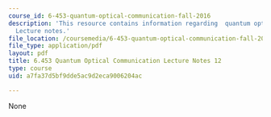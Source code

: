 ```yaml
---
course_id: 6-453-quantum-optical-communication-fall-2016
description: 'This resource contains information regarding  quantum optical communication:
  Lecture notes.'
file_location: /coursemedia/6-453-quantum-optical-communication-fall-2016/a7fa37d5bf9dde5ac9d2eca9006204ac_MIT6_453F16_Lect12.pdf
file_type: application/pdf
layout: pdf
title: 6.453 Quantum Optical Communication Lecture Notes 12
type: course
uid: a7fa37d5bf9dde5ac9d2eca9006204ac

---
```

None